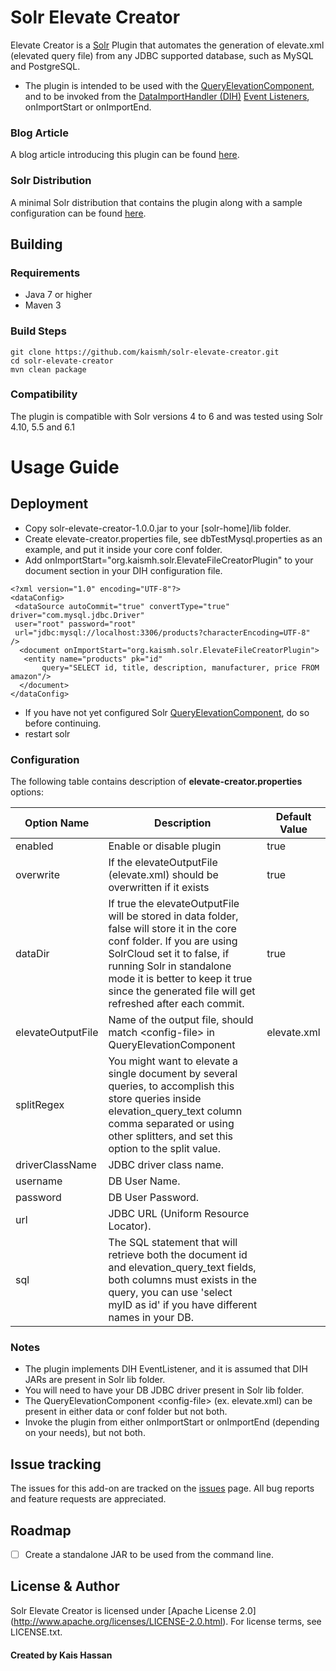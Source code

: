 Solr Elevate Creator
====================

Elevate Creator is a [Solr]( http://lucene.apache.org/solr/) Plugin that automates the generation of elevate.xml (elevated query file) from any JDBC supported database, such as MySQL and PostgreSQL.

* The plugin is intended to be used with the [QueryElevationComponent](https://cwiki.apache.org/confluence/display/solr/The+Query+Elevation+Component), and to be invoked from the [DataImportHandler (DIH)]( https://cwiki.apache.org/confluence/display/solr/Uploading+Structured+Data+Store+Data+with+the+Data+Import+Handler) [Event Listeners](https://wiki.apache.org/solr/DataImportHandler#EventListeners), onImportStart or onImportEnd.

### Blog Article
A blog article introducing this plugin can be found [here](https://medium.com/@kaismh/automated-solution-for-query-elevation-using-solr-a15ce88b2762).

### Solr Distribution
A minimal Solr distribution that contains the plugin along with a sample configuration can be found [here](https://github.com/kaismh/solr-elevate-example).        

## Building

### Requirements
* Java 7 or higher
* Maven 3  

### Build Steps
```
git clone https://github.com/kaismh/solr-elevate-creator.git
cd solr-elevate-creator 
mvn clean package
```  

### Compatibility
The plugin is compatible with Solr versions 4 to 6 and was tested using Solr 4.10, 5.5 and 6.1 

# Usage Guide

## Deployment
* Copy solr-elevate-creator-1.0.0.jar to your [solr-home]/lib folder.
* Create elevate-creator.properties file, see dbTestMysql.properties as an example, and put it inside your core conf folder.
* Add onImportStart="org.kaismh.solr.ElevateFileCreatorPlugin" to your document section in your DIH configuration file.  

```
<?xml version="1.0" encoding="UTF-8"?>
<dataConfig>
 <dataSource autoCommit="true" convertType="true" driver="com.mysql.jdbc.Driver" 
 user="root" password="root"
 url="jdbc:mysql://localhost:3306/products?characterEncoding=UTF-8"  />
  <document onImportStart="org.kaismh.solr.ElevateFileCreatorPlugin">
   <entity name="products" pk="id" 
       query="SELECT id, title, description, manufacturer, price FROM amazon"/>
  </document>
</dataConfig>

```  

* If you have not yet configured Solr [QueryElevationComponent](https://cwiki.apache.org/confluence/display/solr/The+Query+Elevation+Component), do so before continuing.
* restart solr  


### Configuration
The following table contains description of **elevate-creator.properties** options:
 
| Option Name       	| Description                                                                                                                                                                                                                                                                        	| Default Value 	|
|-------------------	|------------------------------------------------------------------------------------------------------------------------------------------------------------------------------------------------------------------------------------------------------------------------------------	|---------------	|
| enabled           	| Enable or disable plugin                                                                                                                                                                                                                                                           	| true          	|
| overwrite         	| If the elevateOutputFile (elevate.xml) should be overwritten if it exists                                                                                                                                                                                                          	| true          	|
| dataDir           	| If true the elevateOutputFile will be stored in data folder, false will store it in the core conf folder. If you are using SolrCloud set it to false, if running Solr in standalone mode it is better to keep it true since the generated file will get refreshed after each commit. 	| true          	|
| elevateOutputFile 	| Name of the output file, should match \<config-file\> in QueryElevationComponent                                                                                                                                                                                                       	| elevate.xml   	|
| splitRegex        	| You might want to elevate a single document by several queries, to accomplish this store queries inside elevation\_query\_text column comma separated or using other splitters, and set this option to the split value.                                                                     	|               	|
| driverClassName   	| JDBC driver class name.                                                                                                                                                                                                                                                            	|               	|
| username          	| DB User Name.                                                                                                                                                                                                                                                                       	|               	|
| password          	| DB User Password.                                                                                                                                                                                                                                                                   	|               	|
| url               	| JDBC URL (Uniform Resource Locator).                                                                                                                                                                                                                                                	|               	|
| sql               	| The SQL statement that will retrieve both the document id and elevation\_query\_text fields, both columns must exists in the query, you can use 'select myID as id' if you have different names in your DB.                                                                          	|               	|

### Notes

* The plugin implements DIH EventListener, and it is assumed that DIH JARs are present in Solr lib folder. 
* You will need to have your DB JDBC driver present in Solr lib folder.
* The QueryElevationComponent \<config-file\> (ex. elevate.xml) can be present in either data or conf folder but not both. 
* Invoke the plugin from either onImportStart or onImportEnd (depending on your needs), but not both.


## Issue tracking

The issues for this add-on are tracked on the [issues](https://github.com/kaismh/solr-elevate-creator/issues) page. All bug reports and feature requests are appreciated. 

## Roadmap
- [ ] Create a standalone JAR to be used from the command line. 


## License & Author
 
Solr Elevate Creator is licensed under [Apache License 2.0] (http://www.apache.org/licenses/LICENSE-2.0.html). For license terms, see LICENSE.txt.

#### Created by Kais Hassan
